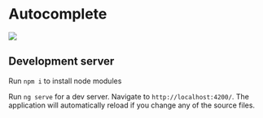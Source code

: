 # Autocomplete

![](https://github.com/Sajyd/autocomplete/blob/main/autocomplete.gif)

## Development server

Run `npm i` to install node modules

Run `ng serve` for a dev server. Navigate to `http://localhost:4200/`. The application will automatically reload if you change any of the source files.

